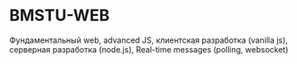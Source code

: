 # BMSTU-WEB
Фундаментальный web, advanced JS, клиентская разработка (vanilla js), серверная разработка (node.js), Real-time messages (polling, websocket)
